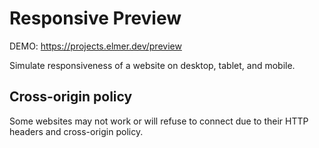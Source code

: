 # Responsive Preview

DEMO: https://projects.elmer.dev/preview

Simulate responsiveness of a website on desktop, tablet, and mobile.

## Cross-origin policy

Some websites may not work or will refuse to connect due to their HTTP headers and cross-origin policy.
